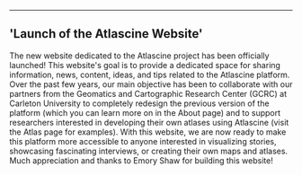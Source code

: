 
---
'Launch of the Atlascine Website'
---

The new website dedicated to the Atlascine project has been officially launched! This website's goal is to provide a dedicated space for sharing information, news, content, ideas, and tips related to the Atlascine platform. Over the past few years, our main objective has been to collaborate with our partners from the Geomatics and Cartographic Research Center (GCRC) at Carleton University to completely redesign the previous version of the platform (which you can learn more on in the About page) and to support researchers interested in developing their own atlases using Atlascine (visit the Atlas page for examples). With this website, we are now ready to make this platform more accessible to anyone interested in visualizing stories, showcasing fascinating interviews, or creating their own maps and atlases. Much appreciation and thanks to Emory Shaw for building this website!
